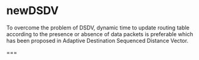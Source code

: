 # newDSDV
To overcome the problem of DSDV, dynamic time to update routing table according to the presence or absence of data packets is preferable which has been proposed in Adaptive Destination Sequenced Distance Vector.

===
